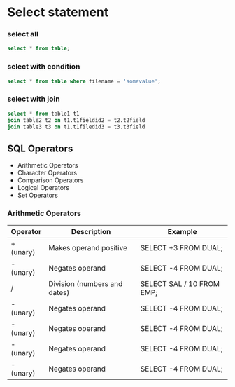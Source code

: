 # Select statement

### select all

```sql
select * from table;
```

### select with condition

```sql
select * from table where filename = 'somevalue';
```

### select with join

```sql
select * from table1 t1
join table2 t2 on t1.t1fieldid2 = t2.t2field
join table3 t3 on t1.t1filedid3 = t3.t3field
```


## SQL Operators
 - Arithmetic Operators
 - Character Operators
 - Comparison Operators
 - Logical Operators
 - Set Operators

### Arithmetic Operators

|Operator|Description|Example|
|-----------|-----------------------------|----------------------|
| + (unary) | Makes operand positive      |  SELECT +3 FROM DUAL;|
| - (unary) | Negates operand             | SELECT -4 FROM DUAL; |
| / | Division (numbers and dates)| SELECT SAL / 10 FROM EMP; |
| - (unary) | Negates operand         | SELECT -4 FROM DUAL; |
| - (unary) | Negates operand         | SELECT -4 FROM DUAL; |
| - (unary) | Negates operand         | SELECT -4 FROM DUAL; |
| - (unary) | Negates operand         | SELECT -4 FROM DUAL; |
